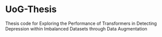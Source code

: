 # UoG-Thesis
Thesis code for Exploring the Performance of Transformers in Detecting Depression within Imbalanced Datasets through Data Augmentation 

